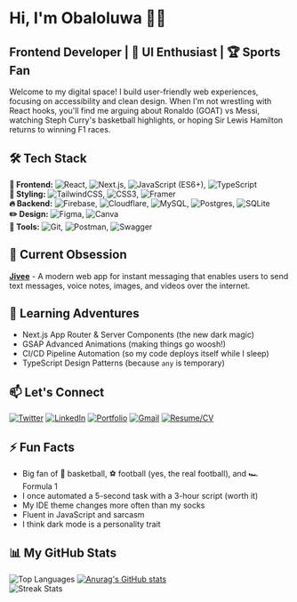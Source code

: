# Hi, I'm Obaloluwa 👨‍💻

## Frontend Developer | 🎨 UI Enthusiast | 🏆 Sports Fan

Welcome to my digital space! I build user-friendly web experiences, focusing on accessibility and clean design. When I'm not wrestling with React hooks, you'll find me arguing about Ronaldo (GOAT) vs Messi, watching Steph Curry's basketball highlights, or hoping Sir Lewis Hamilton returns to winning F1 races.


## 🛠️ Tech Stack
**🧩 Frontend:** ![React](https://img.shields.io/badge/react-grey?logoColor=white&label=npm&labelColor=gray&color=blue), ![Next.js](https://img.shields.io/badge/Next.js-black?logoColor=white&label=npm&labelColor=gray&color=black), ![JavaScript (ES6+)](https://img.shields.io/badge/JS-%23F5F501?logoColor=white&label=npm&labelColor=gray&color=%23F5F501), ![TypeScript](https://img.shields.io/badge/typescript-grey?logoColor=white&label=npm&labelColor=gray&color=blue)  
**🎨 Styling:** ![TailwindCSS](https://img.shields.io/badge/tailwindcss-%2338B2AC.svg?style=for-the-badge&logo=tailwind-css&logoColor=white), ![CSS3](https://img.shields.io/badge/css3-%231572B6.svg?style=for-the-badge&logo=css3&logoColor=white), ![Framer](https://img.shields.io/badge/Framer-black?style=for-the-badge&logo=framer&logoColor=blue)  
**🔥 Backend:** ![Firebase](https://img.shields.io/badge/firebase-%23039BE5.svg?style=for-the-badge&logo=firebase), ![Cloudflare](https://img.shields.io/badge/Cloudflare-F38020?style=for-the-badge&logo=Cloudflare&logoColor=white), ![MySQL](https://img.shields.io/badge/mysql-008CC1.svg?style=for-the-badge&logo=mysql&logoColor=white), ![Postgres](https://img.shields.io/badge/postgres-%23316192.svg?style=for-the-badge&logo=postgresql&logoColor=white), ![SQLite](https://img.shields.io/badge/sqlite-%2307405e.svg?style=for-the-badge&logo=sqlite&logoColor=white)  
**✏️ Design:** ![Figma](https://img.shields.io/badge/figma-%23F24E1E.svg?style=for-the-badge&logo=figma&logoColor=white), ![Canva](https://img.shields.io/badge/Canva-%23039BE5.svg?style=for-the-badge&logo=Canva&logoColor=white)  
**🔧 Tools:** ![Git](https://img.shields.io/badge/git-%23F05033.svg?style=for-the-badge&logo=git&logoColor=white), ![Postman](https://img.shields.io/badge/Postman-FF6C37?style=for-the-badge&logo=postman&logoColor=white), ![Swagger](https://img.shields.io/badge/-Swagger-%23Clojure?style=for-the-badge&logo=swagger&logoColor=white)  


## 🚀 Current Obsession
**[Jivee](https://jiveee.netlify.app/)** - A modern web app for instant messaging that enables users to send text messages, voice notes, images, and videos over the internet.


## 🌱 Learning Adventures
- Next.js App Router & Server Components (the new dark magic)
- GSAP Advanced Animations (making things go woosh!)
- CI/CD Pipeline Automation (so my code deploys itself while I sleep)
- TypeScript Design Patterns (because `any` is temporary)


## 📫 Let's Connect
[![Twitter](https://img.shields.io/badge/social-black?logo=X&logoColor=white&labelColor=black)](https://x.com/Teclef)  [![LinkedIn](https://img.shields.io/badge/professional-blue?logo=in&logoColor=white&label=in&labelColor=blue&color=white)](https://www.linkedin.com/in/obaloluwa-tubi-09a35617b/)  [![Portfolio](https://img.shields.io/badge/website-black?label=tubiob&labelColor=white)](https://tubiob.netlify.app/)  [![Gmail](https://img.shields.io/badge/G-mail-white?labelColor=crimson)](tubiobaloluwa@gmail.com)  [![Resume/CV](https://img.shields.io/badge/TubiOb-white?label=cv&labelColor=black)](https://drive.google.com/file/d/1NU-eG0sAbKwvf8Z71S6vWV9f5BUg88Yy/view?usp=sharing)


## ⚡ Fun Facts
- Big fan of 🏀 basketball, ⚽ football (yes, the real football), and 🏎 Formula 1
- I once automated a 5-second task with a 3-hour script (worth it)
- My IDE theme changes more often than my socks
- Fluent in JavaScript and sarcasm
- I think dark mode is a personality trait


## 📊 **My GitHub Stats**

![Top Languages](https://github-readme-stats.vercel.app/api/top-langs?username=tubiob&layout=compact&theme=graywhite)
[![Anurag's GitHub stats](https://github-readme-stats.vercel.app/api?username=tubiob&show_icons=true&theme=graywhite)](https://github.com/tubiob/github-readme-stats)  
![Streak Stats](https://github-readme-streak-stats.herokuapp.com/?user=tubiob&theme=graywhite)  
